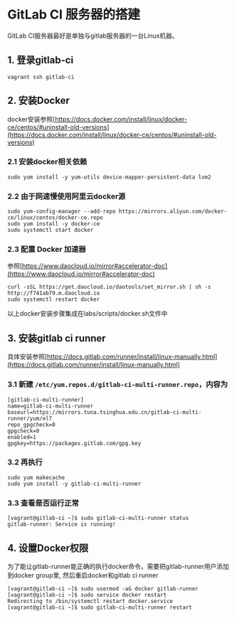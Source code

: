 # GitLab CI 服务器的搭建

GitLab CI服务器最好是单独与gitlab服务器的一台Linux机器。

## 1. 登录gitlab-ci

```
vagrant ssh gitlab-ci
```

## 2. 安装Docker

docker安装参照[https://docs.docker.com/install/linux/docker-ce/centos/#uninstall-old-versions](https://docs.docker.com/install/linux/docker-ce/centos/#uninstall-old-versions)

### 2.1 安装docker相关依赖

```
sudo yum install -y yum-utils device-mapper-persistent-data lvm2
```

### 2.2 由于网速慢使用阿里云docker源

```
sudo yum-config-manager --add-repo https://mirrors.aliyun.com/docker-ce/linux/centos/docker-ce.repo
sudo yum install -y docker-ce
sudo systemctl start docker
```

### 2.3 配置 Docker 加速器

参照[https://www.daocloud.io/mirror#accelerator-doc](https://www.daocloud.io/mirror#accelerator-doc)

```
curl -sSL https://get.daocloud.io/daotools/set_mirror.sh | sh -s http://f741ab79.m.daocloud.io
sudo systemctl restart docker
```

以上docker安装步骤集成在labs/scripts/docker.sh文件中

## 3. 安装gitlab ci runner

具体安装参照[https://docs.gitlab.com/runner/install/linux-manually.html](https://docs.gitlab.com/runner/install/linux-manually.html)

### 3.1 新建 `/etc/yum.repos.d/gitlab-ci-multi-runner.repo`，内容为

```
[gitlab-ci-multi-runner]
name=gitlab-ci-multi-runner
baseurl=https://mirrors.tuna.tsinghua.edu.cn/gitlab-ci-multi-runner/yum/el7
repo_gpgcheck=0
gpgcheck=0
enabled=1
gpgkey=https://packages.gitlab.com/gpg.key
```

### 3.2 再执行

```
sudo yum makecache
sudo yum install -y gitlab-ci-multi-runner
```

### 3.3 查看是否运行正常

```
[vagrant@gitlab-ci ~]$ sudo gitlab-ci-multi-runner status
gitlab-runner: Service is running!
```

## 4. 设置Docker权限

为了能让gitlab-runner能正确的执行docker命令，需要把gitlab-runner用户添加到docker group里, 然后重启docker和gitlab ci runner

```
[vagrant@gitlab-ci ~]$ sudo usermod -aG docker gitlab-runner
[vagrant@gitlab-ci ~]$ sudo service docker restart
Redirecting to /bin/systemctl restart docker.service
[vagrant@gitlab-ci ~]$ sudo gitlab-ci-multi-runner restart
```

